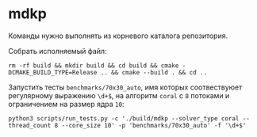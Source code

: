 # mdkp
Команды нужно выполнять из корневого каталога репозитория.

Собрать исполняемый файл:
```
rm -rf build && mkdir build && cd build && cmake -DCMAKE_BUILD_TYPE=Release .. && cmake --build . && cd ..
```
Запустить тесты `benchmarks/70x30_auto`, имя которых соотвествуюет регулярному выражению `\d+$`, на алгоритм `coral` с `8` потоками и ограничением на размер ядра `10`:
```
python3 scripts/run_tests.py -c './build/mdkp --solver_type coral --thread_count 8 --core_size 10' -p 'benchmarks/70x30_auto' -f '\d+$'
```
